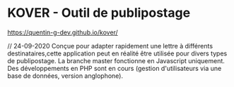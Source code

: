 # KOVER - Outil de publipostage
https://quentin-g-dev.github.io/kover/

// 24-09-2020
Conçue pour adapter rapidement une lettre à différents destinataires,cette application peut en réalité être utilisée pour divers types de publipostage.
La branche master fonctionne en Javascript uniquement.
Des développements en PHP sont en cours (gestion d'utilisateurs via une base de données, version anglophone).
 

